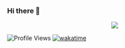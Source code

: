 ### Hi there 👋

<p align="center">
<img src="https://github-readme-stats.vercel.app/api?username=LyoSU&show_icons=true&&theme=tokyonight" />
</p>

![Profile Views](https://hits.seeyoufarm.com/api/count/incr/badge.svg?url=https://github.com/LyoSU/&title=Profile%20Views)
[![wakatime](https://wakatime.com/badge/user/c2a604e1-2bcf-47cf-a1ba-6b28e0eb7c57.svg)](https://wakatime.com/@c2a604e1-2bcf-47cf-a1ba-6b28e0eb7c57)

<!--
**LyoSU/LyoSU** is a ✨ _special_ ✨ repository because its `README.md` (this file) appears on your GitHub profile.

Here are some ideas to get you started:

- 🔭 I’m currently working on ...
- 🌱 I’m currently learning ...
- 👯 I’m looking to collaborate on ...
- 🤔 I’m looking for help with ...
- 💬 Ask me about ...
- 📫 How to reach me: ...
- 😄 Pronouns: ...
- ⚡ Fun fact: ...
-->

